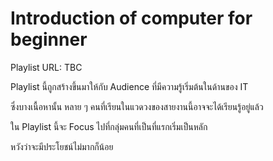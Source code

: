 # Introduction of computer for beginner

Playlist URL: TBC

Playlist นี้ถูกสร้างขึ้นมาให้กับ Audience ที่มีความรู้เริ่มต้นในด้านของ IT

ซึ่งบางเนื้อหานั้น หลาย ๆ คนที่เรียนในแวดวงของสายงานนี้อาจจะได้เรียนรู้อยู่แล้ว

ใน Playlist นี้จะ Focus ไปที่กลุ่มคนที่เป็นที่แรกเริ่มเป็นหลัก

หวังว่าจะมีประโยชน์ไม่มากก็น้อย
